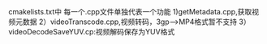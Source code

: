 cmakelists.txt中
每一个.cpp文件单独代表一个功能
1)getMetadata.cpp,获取视频元数据
2）videoTranscode.cpp,视频转码，3gp-->MP4格式暂不支持
3）videoDecodeSaveYUV.cp:视频解码保存为YUV格式


